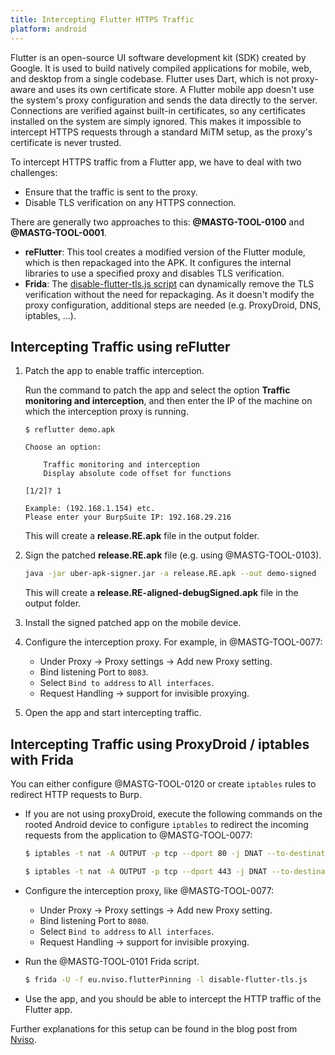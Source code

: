 ```yaml
---
title: Intercepting Flutter HTTPS Traffic
platform: android
---
```


Flutter is an open-source UI software development kit (SDK) created by Google. It is used to build natively compiled applications for mobile, web, and desktop from a single codebase. Flutter uses Dart, which is not proxy-aware and uses its own certificate store. A Flutter mobile app doesn't use the system's proxy configuration and sends the data directly to the server. Connections are verified against built-in certificates, so any certificates installed on the system are simply ignored. This makes it impossible to intercept HTTPS requests through a standard MiTM setup, as the proxy's certificate is never trusted.

To intercept HTTPS traffic from a Flutter app, we have to deal with two challenges:

- Ensure that the traffic is sent to the proxy.
- Disable TLS verification on any HTTPS connection.

There are generally two approaches to this: **@MASTG-TOOL-0100** and **@MASTG-TOOL-0001**.

- **reFlutter**: This tool creates a modified version of the Flutter module, which is then repackaged into the APK. It configures the internal libraries to use a specified proxy and disables TLS verification.
- **Frida**: The [disable-flutter-tls.js script](https://github.com/NVISOsecurity/disable-flutter-tls-verification) can dynamically remove the TLS verification without the need for repackaging. As it doesn't modify the proxy configuration, additional steps are needed (e.g. ProxyDroid, DNS, iptables, ...).

## Intercepting Traffic using reFlutter

1. Patch the app to enable traffic interception.

    Run the command to patch the app and select the option **Traffic monitoring and interception**, and then enter the IP of the machine on which the interception proxy is running.

    ```plaintext
    $ reflutter demo.apk

    Choose an option:

        Traffic monitoring and interception
        Display absolute code offset for functions

    [1/2]? 1

    Example: (192.168.1.154) etc.
    Please enter your BurpSuite IP: 192.168.29.216
    ```

    This will create a **release.RE.apk** file in the output folder.

2. Sign the patched **release.RE.apk** file (e.g. using @MASTG-TOOL-0103).

    ```bash
    java -jar uber-apk-signer.jar -a release.RE.apk --out demo-signed
    ```

    This will create a **release.RE-aligned-debugSigned.apk** file in the output folder.

3. Install the signed patched app on the mobile device.

4. Configure the interception proxy. For example, in @MASTG-TOOL-0077:

   - Under Proxy -> Proxy settings -> Add new Proxy setting.
   - Bind listening Port to `8083`.
   - Select `Bind to address` to `All interfaces`.
   - Request Handling -> support for invisible proxying.

5. Open the app and start intercepting traffic.

## Intercepting Traffic using ProxyDroid / iptables with Frida

You can either configure @MASTG-TOOL-0120 or create `iptables` rules to redirect HTTP requests to Burp.

- If you are not using proxyDroid, execute the following commands on the rooted Android device to configure `iptables` to redirect the incoming requests from the application to @MASTG-TOOL-0077:

    ```bash
    $ iptables -t nat -A OUTPUT -p tcp --dport 80 -j DNAT --to-destination <Your-Proxy-IP>:8080 

    $ iptables -t nat -A OUTPUT -p tcp --dport 443 -j DNAT --to-destination <Your-Proxy-IP>:8080 
    ```

- Configure the interception proxy, like @MASTG-TOOL-0077:

    - Under Proxy -> Proxy settings -> Add new Proxy setting.
    - Bind listening Port to `8080`.
    - Select `Bind to address` to `All interfaces`.
    - Request Handling -> support for invisible proxying.

- Run the @MASTG-TOOL-0101 Frida script.

     ```bash
     $ frida -U -f eu.nviso.flutterPinning -l disable-flutter-tls.js
     ```

- Use the app, and you should be able to intercept the HTTP traffic of the Flutter app.

Further explanations for this setup can be found in the blog post from [Nviso](https://blog.nviso.eu/2019/08/13/intercepting-traffic-from-android-flutter-applications/).
